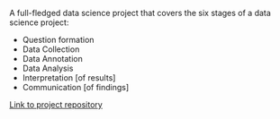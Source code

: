 A full-fledged data science project that covers the six stages of a data science project:
- Question formation
- Data Collection
- Data Annotation
- Data Analysis
- Interpretation \[of results\]
- Communication \[of findings\]

[Link to project repository](https://github.com/AdrienMln/COMP370_FP43)
